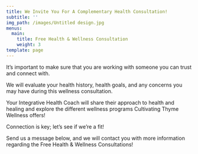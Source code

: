 ```yaml
---
title: We Invite You For A Complementary Health Consultation!
subtitle: ''
img_path: /images/Untitled design.jpg
menus:
  main:
    title: Free Health & Wellness Consultation
    weight: 3
template: page
---
```

It’s important to make sure that you are working with someone you can trust and connect with. 

We will evaluate your health history, health goals, and any concerns you may have during this wellness consultation. 

Your Integrative Health Coach will share their approach to health and healing and explore the different wellness programs Cultivating Thyme Wellness offers!

Connection is key; let’s see if we’re a fit!

Send us a message below, and we will contact you with more information regarding the Free Health & Wellness Consultations!